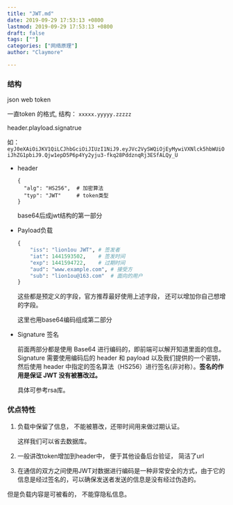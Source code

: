 ```yaml
---
title: "JWT.md"
date: 2019-09-29 17:53:13 +0800
lastmod: 2019-09-29 17:53:13 +0800
draft: false
tags: [""]
categories: ["网络原理"]
author: "Claymore"

---
```



### 结构

json web token

一直token 的格式, 结构： `xxxxx.yyyyy.zzzzz`

header.playload.signatrue

如：`eyJ0eXAiOiJKV1QiLCJhbGciOiJIUzI1NiJ9.eyJVc2VySWQiOjEyMywiVXNlck5hbWUiOiJhZG1pbiJ9.Qjw1epD5P6p4Yy2yju3-fkq28PddznqRj3ESfALQy_U`

- header

  ```
  {
    "alg": "HS256",  # 加密算法
    "typ": "JWT"     # token类型
  }
  ```

  base64后成jwt结构的第一部分

- Payload负载

  ```python
  {
      "iss": "lion1ou JWT", # 签发者
      "iat": 1441593502,    # 签发时间
      "exp": 1441594722,    # 过期时间
      "aud": "www.example.com", # 接受方
      "sub": "lion1ou@163.com"  # 面向的用户
  }
  ```

  这些都是预定义的字段，官方推荐最好使用上述字段， 还可以增加你自己想增的字段。

  这里也用base64编码组成第二部分

- Signature 签名

  前面两部分都是使用 Base64 进行编码的，即前端可以解开知道里面的信息。Signature 需要使用编码后的 header 和 payload 以及我们提供的一个密钥，然后使用 header 中指定的签名算法（HS256）进行签名(非对称）。**签名的作用是保证 JWT 没有被篡改过。**

  具体可参考rsa库。

### 优点特性

1. 负载中保留了信息， 不能被篡改，还带时间用来做过期认证。

    这样我们可以省去数据库。

2. 一般讲改token增加到header中， 便于其他设备后台验证， 简洁了url

3. 在通信的双方之间使用JWT对数据进行编码是一种非常安全的方式，由于它的信息是经过签名的，可以确保发送者发送的信息是没有经过伪造的。



但是负载内容是可被看的， 不能穿隐私信息。